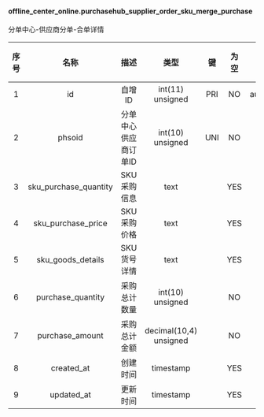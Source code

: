 #### offline_center_online.purchasehub_supplier_order_sku_merge_purchase 
分单中心-供应商分单-合单详情

| 序号 | 名称 | 描述 | 类型 | 键 | 为空 | 额外 | 默认值 |
| :--: | :--: | :--: | :--: | :--: | :--: | :--: | :--: |
| 1 | id | 自增ID | int(11) unsigned | PRI | NO | auto_increment |  |
| 2 | phsoid | 分单中心供应商订单ID | int(10) unsigned | UNI | NO |  |  |
| 3 | sku_purchase_quantity | SKU采购信息 | text |  | YES |  |  |
| 4 | sku_purchase_price | SKU采购价格 | text |  | YES |  |  |
| 5 | sku_goods_details | SKU 货号详情 | text |  | YES |  |  |
| 6 | purchase_quantity | 采购总计数量 | int(10) unsigned |  | NO |  |  |
| 7 | purchase_amount | 采购总计金额 | decimal(10,4) unsigned |  | NO |  |  |
| 8 | created_at | 创建时间 | timestamp |  | YES |  |  |
| 9 | updated_at | 更新时间 | timestamp |  | YES |  |  |
